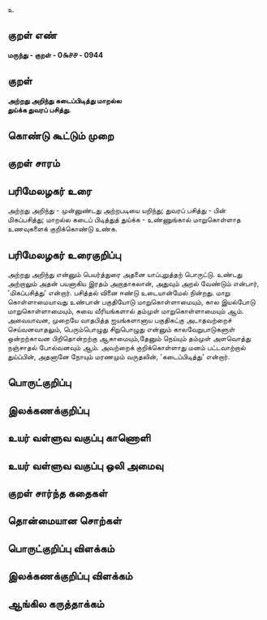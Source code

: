 உ

## குறள் எண் 

**மருந்து - குறள் - 0௯௪௪ - 0944**

## குறள் 

**அற்றது அறிந்து கடைப்பிடித்து மாறல்ல  
துய்க்க துவரப் பசித்து.**

## கொண்டு கூட்டும் முறை


## குறள் சாரம் 


## பரிமேலழகர் உரை

அற்றது அறிந்து - முன்னுண்டது அற்றபடியை யறிந்து; துவரப் பசித்து - பின் மிகப்பசித்து; மாறல்ல கடைப் பிடித்துத் துய்க்க - உண்ணுங்கால் மாறுகொள்ளாத உணவுகளைக் குறிக்கொண்டு உண்க.

## பரிமேலழகர் உரைகுறிப்பு   

அற்றது அறிந்து என்னும் பெயர்த்துரை அதனை யாப்புறுத்தற் பொருட்டு. உண்டது அற்றாலும் அதன் பயனாகிய இரதம் அறாதாகலான், அதுவும் அறல் வேண்டும் என்பார், 'மிகப்பசித்து' என்றார். பசித்தல் வினை ஈண்டு உடையான்மேல் நின்றது. மாறு கொள்ளாமையாவது உண்பான் பகுதியோடு மாறுகொள்ளாமையும், கால இயல்போடு மாறுகொள்ளாமையும், சுவை வீரியங்களால் தம்முள் மாறுகொள்ளாமையும் ஆம். அவையாவன, முறையே வாதபித்த ஐயங்களானாய பகுதிகட்கு அடாதவற்றைச் செய்வனவாதலும், பெரும்பொழுது சிறுபொழுது என்னும் காலவேறுபாடுகளுள் ஒன்றற்காவன பிறிதொன்றற்கு ஆகாமையும்,தேனும் நெய்யும் தம்முள் அளவொத்து நஞ்சாதல் போல்வனவும் ஆம். அவற்றைக் குறிக்கொள்ளாது மனம் பட்டவாற்றால் துய்ப்பின், அதனானே நோயும் மரணமும் வருதலின், 'கடைப்பிடித்து' என்றார்.

## பொருட்குறிப்பு 


## இலக்கணக்குறிப்பு  


## உயர் வள்ளுவ வகுப்பு காணொளி


## உயர் வள்ளுவ வகுப்பு ஒலி அமைவு 

 
## குறள் சார்ந்த கதைகள் 


## தொன்மையான சொற்கள்


## பொருட்குறிப்பு விளக்கம்


## இலக்கணக்குறிப்பு விளக்கம்


## ஆங்கில கருத்தாக்கம் 


